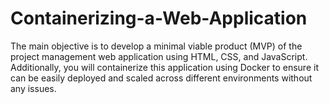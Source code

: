 # Containerizing-a-Web-Application

The main objective is to develop a minimal viable product (MVP) of the project management web application using HTML, CSS, and JavaScript.
Additionally, you will containerize this application using Docker to ensure it can be easily deployed and scaled across different environments 
without any issues.
